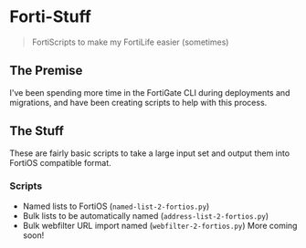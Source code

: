 # Forti-Stuff

> FortiScripts to make my FortiLife easier (sometimes)

## The Premise
I've been spending more time in the FortiGate CLI during deployments and migrations, and have been creating scripts to help with this process.

## The Stuff
These are fairly basic scripts to take a large input set and output them into FortiOS compatible format.

### Scripts
- Named lists to FortiOS (`named-list-2-fortios.py`)
- Bulk lists to be automatically named (`address-list-2-fortios.py`)
- Bulk webfilter URL import named (`webfilter-2-fortios.py`)
More coming soon!